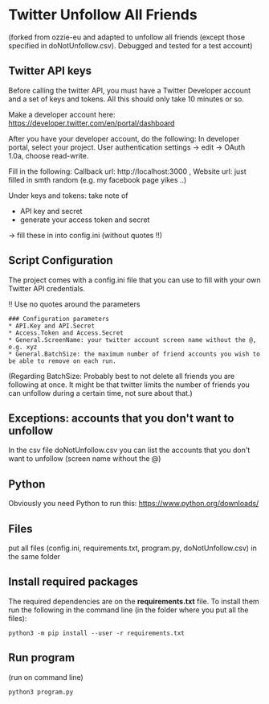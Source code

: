 # Twitter Unfollow All Friends

(forked from ozzie-eu and adapted to unfollow all friends (except those specified in doNotUnfollow.csv). Debugged and tested for a test account)

## Twitter API keys
Before calling the twitter API, you must have a Twitter Developer account and a set of keys and tokens. All this should only take 10 minutes or so.

Make a developer account here: https://developer.twitter.com/en/portal/dashboard

After you have your developer account, do the following:
In developer portal, select your project. User authentication settings -> edit
-> OAuth 1.0a, choose read-write. 

Fill in the following: Callback url: http://localhost:3000 , Website url: just filled in smth random (e.g. my facebook page yikes ..)

Under keys and tokens:
take note of 
- API key and secret
- generate your access token and secret

-> fill these in into config.ini (without quotes !!)

## Script Configuration
The project comes with a config.ini file that you can use to fill with your own Twitter API credentials.

!! Use no quotes around the parameters

```
### Configuration parameters
* API.Key and API.Secret
* Access.Token and Access.Secret
* General.ScreenName: your twitter account screen name without the @, e.g. xyz
* General.BatchSize: the maximum number of friend accounts you wish to be able to remove on each run. 
```

(Regarding BatchSize: Probably best to not delete all friends you are following at once. It might be that twitter limits the number of friends you can unfollow during a certain time, not sure about that.)

## Exceptions: accounts that you don't want to unfollow
In the csv file doNotUnfollow.csv you can list the accounts that you don't want to unfollow (screen name without the @)

## Python
Obviously you need Python to run this: https://www.python.org/downloads/

## Files
put all files (config.ini, requirements.txt, program.py, doNotUnfollow.csv) in the same folder 

## Install required packages
The required dependencies are on the **requirements.txt** file. To install them run the following in the command line (in the folder where you put all the files):
```
python3 -m pip install --user -r requirements.txt
```

## Run program
(run on command line)
```
python3 program.py
```
